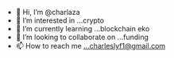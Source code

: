 - 👋 Hi, I’m @charlaza
- 👀 I’m interested in ...crypto
- 🌱 I’m currently learning ...blockchain eko
- 💞️ I’m looking to collaborate on ...funding
- 📫 How to reach me ...charleslyf1@gmail.com

<!---
charlaza/charlaza is a ✨ special ✨ repository because its `README.md` (this file) appears on your GitHub profile.
You can click the Preview link to take a look at your changes.
--->
